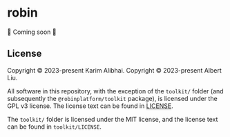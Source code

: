 # robin

🚧 Coming soon 🚧 

## License

Copyright &copy; 2023-present Karim Alibhai.
Copyright &copy; 2023-present Albert Liu.

All software in this repository, with the exception of the `toolkit/` folder (and subsequently the `@robinplatform/toolkit` package), is licensed under the GPL v3 license. The license text can be found in [LICENSE](LICENSE).

The `toolkit/` folder is licensed under the MIT license, and the license text can be found in `toolkit/LICENSE`.
